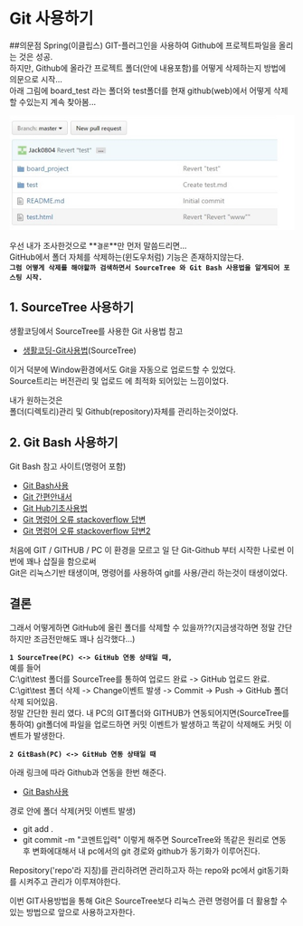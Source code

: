 # Git 사용하기
##의문점
Spring(이클립스) GIT-플러그인을 사용하여 Github에 프로젝트파일을 올리는 것은 성공.<br>
하지만, Github에 올라간 프로젝트 폴더(안에 내용포함)를 어떻게 삭제하는지 방법에 의문으로 시작...<br>
아래 그림에 board_test 라는 폴더와 test폴더를 현재 github(web)에서 어떻게 삭제할 수있는지 계속 찾아봄...

![img1](../img/git/2.jpg "title")


우선 내가 조사한것으로 **`결론`**만 먼저 말씀드리면...<br>
GitHub에서 폴더 자체를 삭제하는(윈도우처럼) 기능은 존재하지않는다.<br>
**``그럼 어떻게 삭제를 해야할까 검색하면서 SourceTree 와 Git Bash 사용법을 알게되어 포스팅 시작.``**


## 1. SourceTree 사용하기
생활코딩에서 SourceTree를 사용한 Git 사용법 참고
- [생활코딩-Git사용법](https://opentutorials.org/course/1492)(SourceTree)<br>

이거 덕분에 Window환경에서도 Git을 자동으로 업로드할 수 있었다.<br>
Source트리는 버전관리 및 업로드 에 최적화 되어있는 느낌이었다.<br>

내가 원하는것은<br>
폴더(디렉토리)관리 및 Github(repository)자체를 관리하는것이었다.<br>

## 2. Git Bash 사용하기
Git Bash 참고 사이트(명령어 포함)

- [Git Bash사용](http://emflant.tistory.com/123)
- [Git 간편안내서](http://rogerdudler.github.io/git-guide/index.ko.html)
- [Git Hub기초사용법](http://booolean.tistory.com/443)
- [Git 명렁어 오류 stackoverflow 답변](http://stackoverflow.com/questions/10721624/github-changes-not-staged-for-commit)
- [Git 명렁어 오류 stackoverflow 답변2](http://stackoverflow.com/questions/10721624/github-changes-not-staged-for-commit)

처음에 GIT / GITHUB / PC 이 환경을 모르고 일 단 Git-Github 부터 시작한 나로썬 이번에 꽤나 삽질을 함으로써<br>
Git은 리눅스기반 태생이며, 명령어를 사용하여 git를 사용/관리 하는것이 태생이었다.<br>

## 결론
그래서 어떻게하면 GitHub에 올린 폴더를 삭제할 수 있을까??(지금생각하면 정말 간단하지만 조금전만해도 꽤나 심각했다...)<br>

**``1 SourceTree(PC) <-> GitHub 연동 상태일 때,``**<br>
예를 들어 <br>
C:\\git\\test 폴더를 SourceTree를 통하여 업로드 완료 -> GitHub 업로드 완료. <br>
C:\\git\\test 폴더 삭제 -> Change이벤트 발생 -> Commit -> Push -> GitHub 폴더 삭제 되어있음. <br>
정말 간단한 원리 였다. 내 PC의 GIT폴더와 GITHUB가 연동되어지면(SourceTree를 통하여)
git폴더에 파일을 업로드하면 커밋 이벤트가 발생하고 똑같이 삭제해도 커밋 이벤트가 발생한다.<br>

**``2 GitBash(PC) <-> GitHub 연동 상태일 때``**<br>

아래 링크에 따라 Github과 연동을 한번 해준다.
- [Git Bash사용](http://emflant.tistory.com/123)

경로 안에 폴더 삭제(커밋 이벤트 발생)
- git add .
- git commit -m "코멘트입력"
이렇게 해주면 SourceTree와 똑같은 원리로 연동 후 변화에대해서 내 pc에서의 git 경로와 github가 동기화가 이루어진다.<br>

Repository('repo'라 지칭)를 관리하려면 관리하고자 하는 repo와 pc에서 git동기화를 시켜주고 관리가 이루져야한다.<br>

이번 GIT사용방법을 통해 Git은 SourceTree보다 리눅스 관련 명령어를 더 활용할 수 있는 방법으로 앞으로 사용하고자한다.
